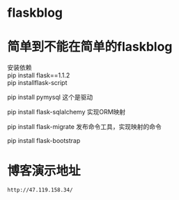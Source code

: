 # flaskblog
# 简单到不能在简单的flaskblog
安装依赖  
pip install flask==1.1.2  
pip installflask-script  

pip install pymysql             这个是驱动  

pip install flask-sqlalchemy    实现ORM映射  

pip install flask-migrate       发布命令工具，实现映射的命令  

pip install flask-bootstrap  


# 博客演示地址  
`http://47.119.158.34/`
